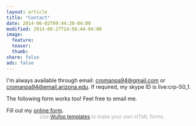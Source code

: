 ```yaml
---
layout: article
title: "Contact"
date: 2014-06-02T09:44:20-04:00
modified: 2014-08-27T14:56:44-04:00
image:
  feature:
  teaser:
  thumb:
share: false
ads: false
---
```


I'm always available through email: cromanpa94@gmail.com or cromanpa94@email.arizona.edu. If required, my skype ID is live:crp-50_1. 

The following form works too! Feel free to email me.


<div id="wufoo-z1nmflk00kkq58w">
Fill out my <a href="https://cromanps94.wufoo.com/forms/z1nmflk00kkq58w">online form</a>.
</div>
<div id="wuf-adv" style="font-family:inherit;font-size: small;color:#a7a7a7;text-align:center;display:block;">Use <a href="http://www.wufoo.com/gallery/templates/">Wufoo templates</a> to make your own HTML forms.</div>
<script type="text/javascript">var z1nmflk00kkq58w;(function(d, t) {
var s = d.createElement(t), options = {
'userName':'cromanps94',
'formHash':'z1nmflk00kkq58w',
'autoResize':true,
'height':'517',
'async':true,
'host':'wufoo.com',
'header':'show',
'ssl':true};
s.src = ('https:' == d.location.protocol ? 'https://' : 'http://') + 'www.wufoo.com/scripts/embed/form.js';
s.onload = s.onreadystatechange = function() {
var rs = this.readyState; if (rs) if (rs != 'complete') if (rs != 'loaded') return;
try { z1nmflk00kkq58w = new WufooForm();z1nmflk00kkq58w.initialize(options);z1nmflk00kkq58w.display(); } catch (e) {}};
var scr = d.getElementsByTagName(t)[0], par = scr.parentNode; par.insertBefore(s, scr);
})(document, 'script');</script>
